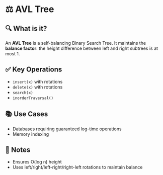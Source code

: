 # ⚖️ AVL Tree

## 🔍 What is it?
An **AVL Tree** is a self-balancing Binary Search Tree. It maintains the **balance factor**: the height difference between left and right subtrees is at most 1.

## ✅ Key Operations
- `insert(x)` with rotations
- `delete(x)` with rotations
- `search(x)`
- `inorderTraversal()`

## 📚 Use Cases
- Databases requiring guaranteed log-time operations
- Memory indexing

## 📝 Notes
- Ensures O(log n) height
- Uses left/right/left-right/right-left rotations to maintain balance
